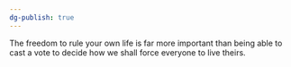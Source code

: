 ```yaml
---
dg-publish: true
---
```

The freedom to rule your own life is far more important than being able to cast a vote to decide how we shall force everyone to live theirs.